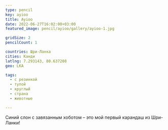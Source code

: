 ```yaml
---
type: pencil
key: ayioo
title: Ayioo
date: 2022-06-27T16:02:00+03:00
featured_image: pencil/ayioo/gallery/ayioo-1.jpg

gridSize: 2
pencilCount: 1

countries: Шри-Ланка
cities: Канди
latlng: 7.293143, 80.637208
geo: LKA

tags:
  - с резинкой
  - тупой
  - круглый
  - страна
  - животные

---
```


Синий слон с завязанным хоботом – это мой первый карандаш из Шри-Ланки!
